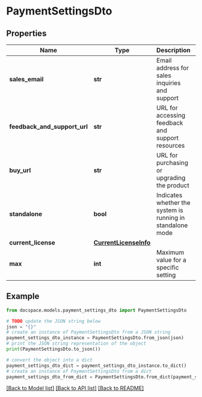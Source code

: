 # PaymentSettingsDto


## Properties

Name | Type | Description | Notes
------------ | ------------- | ------------- | -------------
**sales_email** | **str** | Email address for sales inquiries and support | [optional] 
**feedback_and_support_url** | **str** | URL for accessing feedback and support resources | [optional] 
**buy_url** | **str** | URL for purchasing or upgrading the product | [optional] 
**standalone** | **bool** | Indicates whether the system is running in standalone mode | [optional] 
**current_license** | [**CurrentLicenseInfo**](CurrentLicenseInfo.md) |  | [optional] 
**max** | **int** | Maximum value for a specific setting | [optional] 

## Example

```python
from docspace.models.payment_settings_dto import PaymentSettingsDto

# TODO update the JSON string below
json = "{}"
# create an instance of PaymentSettingsDto from a JSON string
payment_settings_dto_instance = PaymentSettingsDto.from_json(json)
# print the JSON string representation of the object
print(PaymentSettingsDto.to_json())

# convert the object into a dict
payment_settings_dto_dict = payment_settings_dto_instance.to_dict()
# create an instance of PaymentSettingsDto from a dict
payment_settings_dto_from_dict = PaymentSettingsDto.from_dict(payment_settings_dto_dict)
```
[[Back to Model list]](../README.md#documentation-for-models) [[Back to API list]](../README.md#documentation-for-api-endpoints) [[Back to README]](../README.md)


